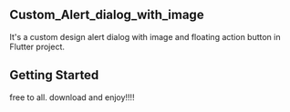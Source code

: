 ## Custom_Alert_dialog_with_image

It's a custom design alert dialog with image and floating action button in  Flutter project.

## Getting Started
free to all. download and enjoy!!!!
